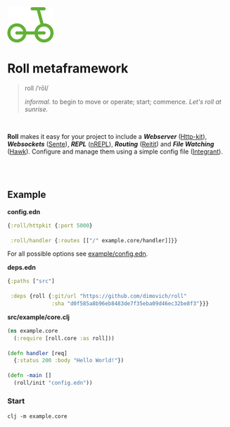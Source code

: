 <img height="80px" src="/resources/roll.png">

# Roll metaframework

>  roll   /ˈrōl/
>
>  _informal_. to begin to move or operate; start; commence.
>  _Let's roll at sunrise._

<br>

__Roll__ makes it easy for your project to include a ___Webserver___ ([Http-kit](http://www.http-kit.org/)), ___Websockets___ ([Sente](https://github.com/ptaoussanis/sente)), ___REPL___ ([nREPL](https://github.com/clojure-emacs/cider-nrepl)), ___Routing___ ([Reitit](https://github.com/metosin/reitit)) and ___File Watching___ ([Hawk](https://github.com/wkf/hawk)). Configure and manage them using a simple config file ([Integrant](https://github.com/weavejester/integrant)).

<br><br>

## Example
__config.edn__

```clojure
{:roll/httpkit {:port 5000}

 :roll/handler {:routes [["/" example.core/handler]]}}
```

For all possible options see [example/config.edn](/example/config.edn).


__deps.edn__

``` clojure
{:paths ["src"]

 :deps {roll {:git/url "https://github.com/dimovich/roll"
              :sha "d0f585a8b96eb8483de7f35eba09d46ec32be8f3"}}}
```


__src/example/core.clj__

``` clojure
(ns example.core
  (:require [roll.core :as roll]))

(defn handler [req]
  {:status 200 :body "Hello World!"})

(defn -main []
  (roll/init "config.edn"))
```


### Start

```
clj -m example.core
```

